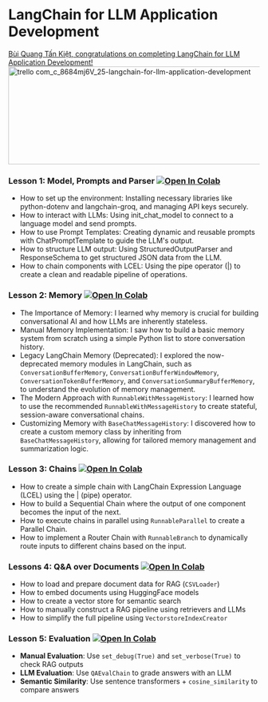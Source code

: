 # LangChain for LLM Application Development
<a href="https://learn.deeplearning.ai/accomplishments/4d2cc912-7f7d-4d9e-9efb-1f7887247f2e?usp=sharing" target="_blank">
  Bùi Quang Tấn Kiệt, congratulations on completing LangChain for LLM Application Development!
  <img width="1088" height="196" alt="trello com_c_8684mj6V_25-langchain-for-llm-application-development" src="https://github.com/user-attachments/assets/7a8c0acf-a547-4181-8f50-7d7e14bfb128" />
</a>

### Lesson 1: Model, Prompts and Parser <a target="_blank" href="https://colab.research.google.com/github/bqtankiet/langchain-llm-course/blob/main/L1_Model_prompt_parser.ipynb"><img src="https://colab.research.google.com/assets/colab-badge.svg" alt="Open In Colab"/></a>

- How to set up the environment: Installing necessary libraries like python-dotenv and langchain-groq, and managing API keys securely.
- How to interact with LLMs: Using init_chat_model to connect to a language model and send prompts.
- How to use Prompt Templates: Creating dynamic and reusable prompts with ChatPromptTemplate to guide the LLM's output.
- How to structure LLM output: Using StructuredOutputParser and ResponseSchema to get structured JSON data from the LLM.
- How to chain components with LCEL: Using the pipe operator (|) to create a clean and readable pipeline of operations.

### Lesson 2: Memory <a target="_blank" href="https://colab.research.google.com/github/bqtankiet/langchain-llm-course/blob/main/L2_Memory.ipynb"><img src="https://colab.research.google.com/assets/colab-badge.svg" alt="Open In Colab"/></a>

- The Importance of Memory: I learned why memory is crucial for building conversational AI and how LLMs are inherently stateless.
- Manual Memory Implementation: I saw how to build a basic memory system from scratch using a simple Python list to store conversation history.
- Legacy LangChain Memory (Deprecated): I explored the now-deprecated memory modules in LangChain, such as `ConversationBufferMemory`, `ConversationBufferWindowMemory`, `ConversationTokenBufferMemory`, and `ConversationSummaryBufferMemory`, to understand the evolution of memory management.
- The Modern Approach with `RunnableWithMessageHistory`: I learned how to use the recommended `RunnableWithMessageHistory` to create stateful, session-aware conversational chains.
- Customizing Memory with `BaseChatMessageHistory`: I discovered how to create a custom memory class by inheriting from `BaseChatMessageHistory`, allowing for tailored memory management and summarization logic.

### Lesson 3: Chains <a target="_blank" href="https://colab.research.google.com/github/bqtankiet/langchain-llm-course/blob/main/L3_Chains.ipynb"><img src="https://colab.research.google.com/assets/colab-badge.svg" alt="Open In Colab"/></a>

- How to create a simple chain with LangChain Expression Language (LCEL) using the | (pipe) operator.
- How to build a Sequential Chain where the output of one component becomes the input of the next.
- How to execute chains in parallel using `RunnableParallel` to create a Parallel Chain.
- How to implement a Router Chain with `RunnableBranch` to dynamically route inputs to different chains based on the input.

### Lessons 4: Q&A over Documents <a target="_blank" href="https://colab.research.google.com/github/bqtankiet/langchain-llm-course/blob/main/L4_QnA.ipynb"><img src="https://colab.research.google.com/assets/colab-badge.svg" alt="Open In Colab"/></a>

- How to load and prepare document data for RAG (`CSVLoader`)
- How to embed documents using HuggingFace models
- How to create a vector store for semantic search
- How to manually construct a RAG pipeline using retrievers and LLMs
- How to simplify the full pipeline using `VectorstoreIndexCreator`

### Lesson 5: Evaluation <a target="_blank" href="https://colab.research.google.com/github/bqtankiet/langchain-llm-course/blob/main/L5_Evaluation.ipynb"><img src="https://colab.research.google.com/assets/colab-badge.svg" alt="Open In Colab"/></a>

- **Manual Evaluation**: Use `set_debug(True)` and `set_verbose(True)` to check RAG outputs  
- **LLM Evaluation**: Use `QAEvalChain` to grade answers with an LLM  
- **Semantic Similarity**: Use sentence transformers + `cosine_similarity` to compare answers
